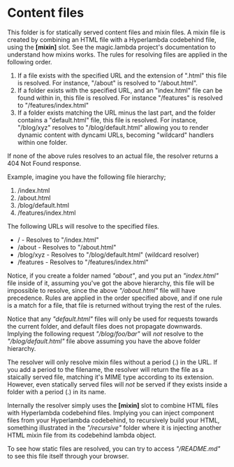 
# Content files

This folder is for statically served content files and mixin files. A mixin file is created by combining
an HTML file with a Hyperlambda codebehind file, using the **[mixin]** slot. See the magic.lambda project's
documentation to understand how mixins works. The rules for resolving files are applied in the following order.

1. If a file exists with the specified URL and the extension of ".html" this file is resolved. For instance, "/about" is resolved to "/about.html".
2. If a folder exists with the specified URL, and an "index.html" file can be found within in, this file is resolved. For instance "/features" is resolved to "/features/index.html"
3. If a folder exists matching the URL minus the last part, and the folder contains a "default.html" file, this file is resolved. For instance, "/blog/xyz" resolves to "/blog/default.html" allowing you to render dynamic content with dyncami URLs, becoming "wildcard" handlers within one folder.

If none of the above rules resolves to an actual file, the resolver returns a 404 Not Found response.

Example, imagine you have the following file hierarchy;

1. /index.html
2. /about.html
3. /blog/default.html
4. /features/index.html

The following URLs will resolve to the specified files.

* / - Resolves to "/index.html"
* /about - Resolves to "/about.html"
* /blog/xyz - Resolves to "/blog/default.html" (wildcard resolver)
* /features - Resolves to "/features/index.html"

Notice, if you create a folder named _"about"_, and you put an _"index.html"_ file inside of it, assuming you've
got the above hierarchy, this file will be impossible to resolve, since the above _"/about.html"_ file will
have precedence. Rules are applied in the order specified above, and if one rule is a match for a file, that file
is returned without trying the rest of the rules.

Notice that any _"default.html"_ files will only be used for requests towards the current folder, and default
files does not propagate downwards. Implying the following request _"/blog/foo/bar"_ will _not_ resolve to the
_"/blog/default.html"_ file above assuming you have the above folder hierarchy.

The resolver will only resolve mixin files without a period (.) in the URL. If you add a period to the filename,
the resolver will return the file as a staically served file, matching it's MIME type according to its extension.
However, even statically served files will _not_ be served if they exists inside a folder with a period (.) in
its name.

Internally the resolver simply uses the **[mixin]** slot to combine HTML files with Hyperlambda codebehind
files. Implying you can inject component files from your Hyperlambda codebehind, to recursively build your
HTML, something illustrated in the _"/recursive"_ folder where it is injecting another HTML mixin file from
its codebehind lambda object.

To see how static files are resolved, you can try to access _"/README.md"_ to see this file itself through your
browser.
